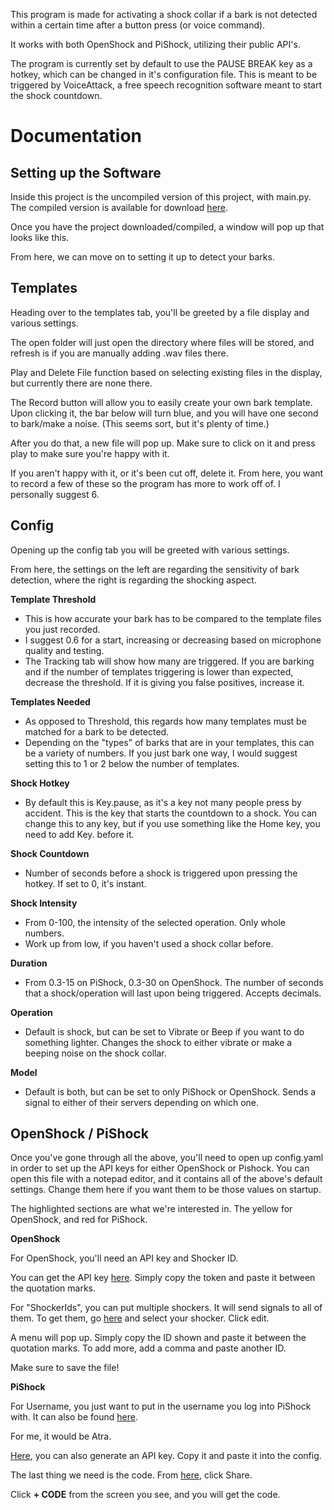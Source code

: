 This program is made for activating a shock collar if a bark is not detected within a certain time after a button press (or voice command).

It works with both OpenShock and PiShock, utilizing their public API's.

The program is currently set by default to use the PAUSE BREAK key as a hotkey, which can be changed in it's configuration file. This is meant to be triggered by VoiceAttack, a free speech recognition software meant to start the shock countdown.

# Documentation

## Setting up the Software

Inside this project is the uncompiled version of this project, with main.py. The compiled version is available for download [here](https://www.patreon.com/posts/bark-detector-v1-120159942).

Once you have the project downloaded/compiled, a window will pop up that looks like this.

From here, we can move on to setting it up to detect your barks.

## Templates

Heading over to the templates tab, you'll be greeted by a file display and various settings.

The open folder will just open the directory where files will be stored, and refresh is if you are manually adding .wav files there.

Play and Delete File function based on selecting existing files in the display, but currently there are none there.

The Record button will allow you to easily create your own bark template. Upon clicking it, the bar below will turn blue, and you will have one second to bark/make a noise. (This seems sort, but it's plenty of time.)

After you do that, a new file will pop up. Make sure to click on it and press play to make sure you're happy with it.

If you aren't happy with it, or it's been cut off, delete it. From here, you want to record a few of these so the program has more to work off of. I personally suggest 6.

## Config

Opening up the config tab you will be greeted with various settings.

From here, the settings on the left are regarding the sensitivity of bark detection, where the right is regarding the shocking aspect.

**Template Threshold**
- This is how accurate your bark has to be compared to the template files you just recorded.
- I suggest 0.6 for a start, increasing or decreasing based on microphone quality and testing.
- The Tracking tab will show how many are triggered. If you are barking and if the number of templates triggering is lower than expected, decrease the threshold. If it is giving you false positives, increase it.

**Templates Needed**
- As opposed to Threshold, this regards how many templates must be matched for a bark to be detected.
- Depending on the "types" of barks that are in your templates, this can be a variety of numbers. If you just bark one way, I would suggest setting this to 1 or 2 below the number of templates.

**Shock Hotkey**
- By default this is Key.pause, as it's a key not many people press by accident. This is the key that starts the countdown to a shock. You can change this to any key, but if you use something like the Home key, you need to add Key. before it.

**Shock Countdown**
- Number of seconds before a shock is triggered upon pressing the hotkey. If set to 0, it's instant.

**Shock Intensity**
- From 0-100, the intensity of the selected operation. Only whole numbers.
- Work up from low, if you haven't used a shock collar before.

**Duration**
- From 0.3-15 on PiShock, 0.3-30 on OpenShock. The number of seconds that a shock/operation will last upon being triggered. Accepts decimals.

**Operation**
- Default is shock, but can be set to Vibrate or Beep if you want to do something lighter. Changes the shock to either vibrate or make a beeping noise on the shock collar.

**Model**
- Default is both, but can be set to only PiShock or OpenShock. Sends a signal to either of their servers depending on which one.

## OpenShock / PiShock
Once you've gone through all the above, you'll need to open up config.yaml in order to set up the API keys for either OpenShock or Pishock. You can open this file with a notepad editor, and it contains all of the above's default settings. Change them here if you want them to be those values on startup.

The highlighted sections are what we're interested in. The yellow for OpenShock, and red for PiShock.

**OpenShock**

For OpenShock, you'll need an API key and Shocker ID.

You can get the API key [here](https://openshock.app/#/dashboard/tokens). Simply copy the token and paste it between the quotation marks.

For "ShockerIds", you can put multiple shockers. It will send signals to all of them. To get them, go [here](https://openshock.app/#/dashboard/shockers/own) and select your shocker. Click edit.

A menu will pop up. Simply copy the ID shown and paste it between the quotation marks. To add more, add a comma and paste another ID.

Make sure to save the file!

**PiShock**

For Username, you just want to put in the username you log into PiShock with. It can also be found [here](https://pishock.com/#/account).

For me, it would be Atra.

[Here](https://pishock.com/#/account), you can also generate an API key. Copy it and paste it into the config.

The last thing we need is the code. From [here](https://pishock.com/#/control), click Share.

Click **+ CODE** from the screen you see, and you will get the code.
